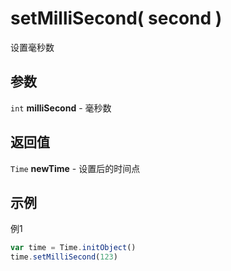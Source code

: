 # setMilliSecond( second )
设置毫秒数

## 参数
``int`` **milliSecond** - 毫秒数

## 返回值
``Time`` **newTime** - 设置后的时间点

## 示例
例1

```javascript
var time = Time.initObject()
time.setMilliSecond(123)
```